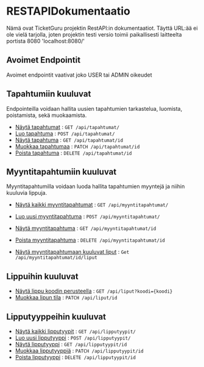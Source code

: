 # RESTAPIDokumentaatio

Nämä ovat TicketGuru projektin RestAPI:in dokumentaatiot. Täyttä URL:ää ei ole
vielä tarjolla, joten projektin testi versio toimii paikallisesti laitteelta 
portista 8080 'localhost:8080/'

## Avoimet Endpointit

Avoimet endpointit vaativat joko USER tai ADMIN oikeudet

## Tapahtumiin kuuluvat

Endpointeilla voidaan hallita uusien tapahtumien tarkastelua, 
luomista, poistamista, sekä muokaamista.

* [Näytä tapahtumat](tapahtumat/get.md) : `GET /api/tapahtumat/`
* [Luo tapahtuma](tapahtumat/post.md) : `POST /api/tapahtumat/`
* [Näytä tapahtuma](tapahtumat/pk/get.md) : `GET /api/tapahtumat/id`
* [Muokkaa tapahtumaa](tapahtumat/pk/patch.md) : `PATCH /api/tapahtumat/id`
* [Poista tapahtuma](tapahtumat/pk/delete.md) : `DELETE /api/tapahtumat/id`

## Myyntitapahtumiin kuuluvat

Myyntitapahtumilla voidaan luoda hallita tapahtumien myyntejä ja niihin kuuluvia lippuja. 

* [Näytä kaikki myyntitapahtumat](myyntitapahtumat/get.md) : `GET /api/myyntitapahtumat/`
* [Luo uusi myyntitapahtuma](myyntitapahtumat/post.md) : `POST /api/myyntitapahtumat/`
* [Näytä myyntitapahtuma](myyntitapahtumat/pk/get.md) : `GET /api/myyntitapahtumat/id`
* [Poista myyntitapahtuma](myyntitapahtumat/pk/delete.md) : `DELETE /api/myyntitapahtumat/id`

* [Näytä myyntitapahtumaan kuuluvat liput](myyntitapahtumat/pk/myyntitapahtumanLiput/get.md) : `Get /api/myyntitapahtumat/id/liput`

## Lippuihin kuuluvat

* [Näytä lippu koodin perusteella](liput/get.md) : `GET /api/liput?koodi={koodi}`
* [Muokkaa lipun tila](liput/patch.md) : `PATCH /api/liput/id`

## Lipputyyppeihin kuuluvat

* [Näytä kaikki lipputyypit](lipputyypit/get.md) : `GET /api/lipputyypit/`
* [Luo uusi lipputyyppi](lipputyypit/post.md) : `POST /api/lipputyypit/`
* [Näytä lipputyyppi](lipputyypit/pk/get.md) : `GET /api/lipputyypit/id`
* [Muokkaa lipputyyppiä](lipputyypit/pk/patch.md) : `PATCH /api/lipputyypit/id`
* [Poista lipputyyppi](lipputyypit/pk/delete.md) : `DELETE /api/lipputyypit/id`